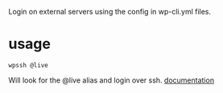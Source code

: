 Login on external servers using the config in wp-cli.yml files.

# usage

    wpssh @live

Will look for the @live alias and login over ssh. [documentation](https://make.wordpress.org/cli/handbook/references/config/#config-files)
